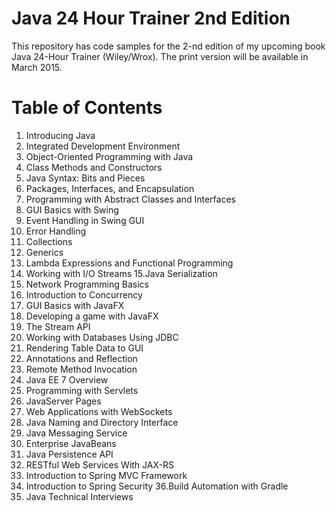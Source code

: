 Java 24 Hour Trainer 2nd Edition
===========================

This repository has code samples for the 2-nd edition of my upcoming book Java 24-Hour Trainer (Wiley/Wrox). 
The print version will be available in March 2015. 

Table of Contents
=======
1. Introducing Java<br>
2. Integrated Development Environment<br>
3. Object-Oriented Programming with Java<br>
4. Class Methods and Constructors<br>
5. Java Syntax: Bits and Pieces
6. Packages, Interfaces, and Encapsulation
7. Programming with Abstract Classes and Interfaces
8. GUI Basics with Swing
9. Event Handling in Swing GUI
10. Error Handling  
11. Collections
12. Generics
13. Lambda Expressions and Functional Programming
14. Working with I/O Streams
15.Java Serialization
16. Network Programming Basics
17. Introduction to Concurrency
18. GUI Basics with JavaFX
19. Developing a game with JavaFX
20. The Stream API
21. Working with Databases Using JDBC
22. Rendering Table Data to GUI 
23. Annotations and Reflection
24. Remote Method Invocation
25. Java EE 7 Overview
26. Programming with Servlets
27. JavaServer Pages 
28. Web Applications with WebSockets 
29. Java Naming and Directory Interface
30. Java Messaging Service
31. Enterprise JavaBeans
32. Java Persistence API
33. RESTful Web Services With JAX-RS
34. Introduction to Spring MVC Framework
35. Introduction to Spring Security
36.Build Automation with Gradle
37. Java Technical Interviews
